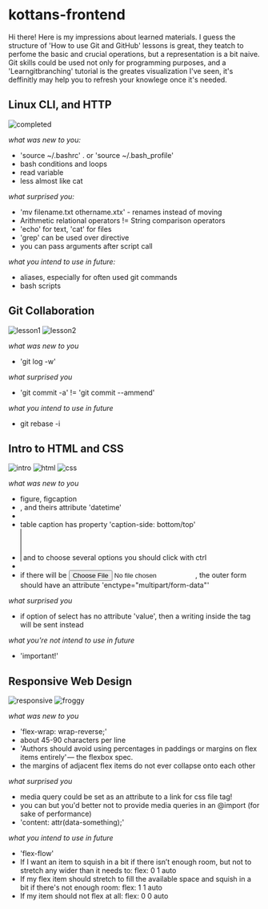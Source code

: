 # kottans-frontend
Hi there! Here is my impressions about learned materials. I guess the structure of 'How to use Git and GitHub' lessons is great, they teatch to perfome the basic and crucial operations, but a representation is a bit naive. Git skills could be used not only for programming purposes, and a 'Learngitbranching' tutorial is the greates visualization I've seen, it's deffinitly may help you to refresh your knowlege once it's needed.

## Linux CLI, and HTTP

![completed](task_linux_cli/completed.png)

*what was new to you:*
- 'source ~/.bashrc' . or 'source ~/.bash_profile'
- bash conditions and loops
- read variable
- less almost like cat

*what surprised you:*
- 'mv filename.txt othername.xtx' - renames instead of moving
- Arithmetic relational operators != String comparison operators
- 'echo' for text, 'cat' for files
- 'grep' can be used over directive
- you can pass arguments after script call

*what you intend to use in future:*
- aliases, especially for often used git commands
- bash scripts

## Git Collaboration

![lesson1](task_git_collaboration/lesson1.png)
![lesson2](task_git_collaboration/lesson2.png)

*what was new to you*
- 'git log -w'

*what surprised you*
- 'git commit -a' != 'git commit --ammend'

*what you intend to use in future*
- git rebase -i

## Intro to HTML and CSS

![intro](task_html_css_intro/intro.png)
![html](task_html_css_intro/html.png)
![css](task_html_css_intro/css.png)

*what was new to you*
- figure, figcaption
- <del></del>, <ins></ins> and theirs attribute 'datetime'
- <mark></mark>
- table caption has property 'caption-side: bottom/top'
- <select multiple></select> and to choose several options you should click with ctrl
- <input type="hidden">
- if there will be <input type="file">, the outer form should have  an attribute 'enctype="multipart/form-data"'

*what surprised you*
- if option of select has no attribute 'value', then a writing inside the tag will be sent instead

*what you're not intend to use in future*
- 'important!'

## Responsive Web Design

![responsive](task_responsive_web_design/responsive.png)
![froggy](task_responsive_web_design/froggy.png)

*what was new to you*
- 'flex-wrap: wrap-reverse;'
- about 45-90 characters per line
- 'Authors should avoid using percentages in paddings or margins on flex items entirely' — the flexbox spec.
- the margins of adjacent flex items do not ever collapse onto each other

*what surprised you*
- media query could be set as an attribute to a link for css file tag!
- you can but you'd better not to provide media queries in an @import (for sake of performance)
- 'content: attr(data-something);'

*what you intend to use in future*
- 'flex-flow'
- If I want an item to squish in a bit if there isn’t enough room, but not to stretch any wider than it needs to: flex: 0 1 auto
- If my flex item should stretch to fill the available space and squish in a bit if there's not enough room: flex: 1 1 auto
- If my item should not flex at all: flex: 0 0 auto